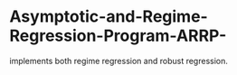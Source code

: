 # Asymptotic-and-Regime-Regression-Program-ARRP-
implements both regime regression and robust regression.
